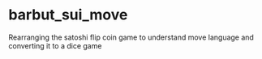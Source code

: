 # barbut_sui_move
Rearranging the satoshi flip coin game to understand move language and converting it to a dice game
